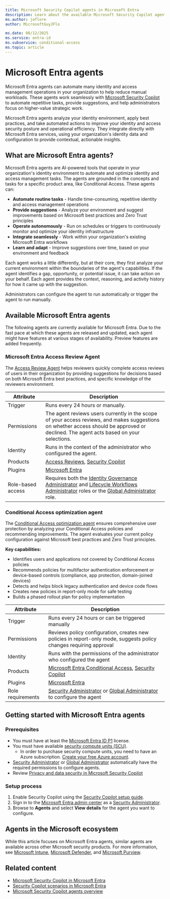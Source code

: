 ```yaml
---
title: Microsoft Security Copilot agents in Microsoft Entra
description: Learn about the available Microsoft Security Copilot agents in Microsoft Entra.
ms.author: joflore
author: MicrosoftGuyJFlo

ms.date: 08/12/2025
ms.service: entra-id
ms.subservice: conditional-access
ms.topic: article
---
```

# Microsoft Entra agents

Microsoft Entra agents can automate many identity and access management operations in your organization to help reduce manual workloads. These agents work seamlessly with [Microsoft Security Copilot](/copilot/security/microsoft-security-copilot) to automate repetitive tasks, provide suggestions, and help administrators focus on higher-value strategic work.

Microsoft Entra agents analyze your identity environment, apply best practices, and take automated actions to improve your identity and access security posture and operational efficiency. They integrate directly with Microsoft Entra services, using your organization's identity data and configuration to provide contextual, actionable insights.

## What are Microsoft Entra agents?

Microsoft Entra agents are AI-powered tools that operate in your organization's identity environment to automate and optimize identity and access management tasks. The agents are grounded in the concepts and tasks for a specific product area, like Conditional Access. These agents can:

- **Automate routine tasks** - Handle time-consuming, repetitive identity and access management operations
- **Provide suggestions** - Analyze your environment and suggest improvements based on Microsoft best practices and Zero Trust principles
- **Operate autonomously** - Run on schedules or triggers to continuously monitor and optimize your identity infrastructure
- **Integrate seamlessly** - Work within your organization's existing Microsoft Entra workflows
- **Learn and adapt** - Improve suggestions over time, based on your environment and feedback

Each agent works a little differently, but at their core, they first analyze your current environment within the boundaries of the agent's capabilities. If the agent identifies a gap, opportunity, or potential issue, it can take action on your behalf. Each agent provides the context, reasoning, and activity history for how it came up with the suggestion.

Administrators can configure the agent to run automatically or trigger the agent to run manually. 

## Available Microsoft Entra agents

The following agents are currently available for Microsoft Entra. Due to the fast pace at which these agents are released and updated, each agent might have features at various stages of availability. Preview features are added frequently.

### Microsoft Entra Access Review Agent

The [Access Review Agent](../id-governance/access-review-agent.md) helps reviewers quickly complete access reviews of users in their organization by providing suggestions for decisions based on both Microsoft Entra best practices, and specific knowledge of the reviewers environment.

|Attribute  |Description  |
|---------|---------|
|Trigger     |   Runs every 24 hours or manually.      |
|Permissions     | The agent reviews users currently in the scope of your access reviews, and makes suggestions on whether access should be approved or declined. The agent acts based on your selections.        |
|Identity     |   Runs in the context of the administrator who configured the agent.       |
|Products     |  [Access Reviews](../id-governance/access-reviews-overview.md), [Security Copilot](/copilot/security/microsoft-security-copilot)       |
|Plugins     |   [Microsoft Entra](/entra/fundamentals/copilot-security-entra)       |
|Role-based access     | Requires both the [Identity Governance Administrator](../identity/role-based-access-control/permissions-reference.md#security-administrator) and [Lifecycle Workflows Administrator](../identity/role-based-access-control/permissions-reference.md#security-administrator) roles or the [Global Administrator](../identity/role-based-access-control/permissions-reference.md#global-administrator) role.        |

### Conditional Access optimization agent

The [Conditional Access optimization agent](../identity/conditional-access/agent-optimization.md) ensures comprehensive user protection by analyzing your Conditional Access policies and recommending improvements. The agent evaluates your current policy configuration against Microsoft best practices and Zero Trust principles.

**Key capabilities:**
- Identifies users and applications not covered by Conditional Access policies
- Recommends policies for multifactor authentication enforcement or device-based controls (compliance, app protection, domain-joined devices)
- Detects and helps block legacy authentication and device code flows
- Creates new policies in report-only mode for safe testing
- Builds a phased rollout plan for policy implementation

| Attribute           | Description |
|---------------------|------------ |
| Trigger             | Runs every 24 hours or can be triggered manually                                                                                                |
| Permissions         | Reviews policy configuration, creates new policies in report-only mode, suggests policy changes requiring approval                              |
| Identity            | Runs with the permissions of the administrator who configured the agent                                                                         |
| Products            | [Microsoft Entra Conditional Access](/entra/identity/conditional-access/), [Security Copilot](/copilot/security/microsoft-security-copilot)      |
| Plugins             | [Microsoft Entra](/entra/fundamentals/copilot-security-entra)                                                                                    |
| Role requirements   | [Security Administrator](../identity/role-based-access-control/permissions-reference.md#security-administrator) or [Global Administrator](../identity/role-based-access-control/permissions-reference.md#global-administrator) to configure the agent |

## Getting started with Microsoft Entra agents

### Prerequisites

- You must have at least the [Microsoft Entra ID P1](licensing.md) license.
- You must have available [security compute units (SCU)](/copilot/security/manage-usage).
    - In order to purchase security compute units, you need to have an Azure subscription. [Create your free Azure account](https://azure.microsoft.com/free).
- [Security Administrator](../identity/role-based-access-control/permissions-reference.md#security-administrator) or [Global Administrator](../identity/role-based-access-control/permissions-reference.md#global-administrator) automatically have the required permissions to configure agents.
- Review [Privacy and data security in Microsoft Security Copilot](/copilot/security/privacy-data-security)

### Setup process

1. Enable Security Copilot using the [Security Copilot setup guide](/copilot/security/get-started-security-copilot).
1. Sign in to the [Microsoft Entra admin center](https://entra.microsoft.com) as a [Security Administrator](../identity/role-based-access-control/permissions-reference.md#security-administrator).
1. Browse to **Agents** and select **View details** for the agent you want to configure.

## Agents in the Microsoft ecosystem

While this article focuses on Microsoft Entra agents, similar agents are available across other Microsoft security products. For more information, see [Microsoft Intune](/intune/intune-service/copilot/security-copilot-agents-intune), [Microsoft Defender](/defender-xdr/security-copilot-agents-defender), and [Microsoft Purview](/purview/copilot-in-purview-agents). 

## Related content

- [Microsoft Security Copilot in Microsoft Entra](copilot-security-entra.md)
- [Security Copilot scenarios in Microsoft Entra](copilot-entra-security-scenarios.md)
- [Microsoft Security Copilot agents overview](/copilot/security/agents-overview)